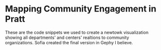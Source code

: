 # Mapping Community Engagement in Pratt  
These are the code snippets we used to create a newtowk visualization showing all departments' and centers' realtions to community organizations. Sofia created the final version in Gephy I believe. 
